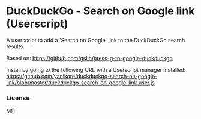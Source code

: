 # DuckDuckGo - Search on Google link (Userscript)
A userscript to add a 'Search on Google' link to the DuckDuckGo search results.

Based on: https://github.com/gslin/press-g-to-google-duckduckgo

Install by going to the following URL with a Userscript manager installed:
https://github.com/yanikore/duckduckgo-search-on-google-link/blob/master/duckduckgo-search-on-google-link.user.js

### License
MIT